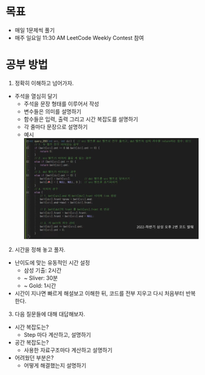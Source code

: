 # 목표
* 매일 1문제씩 풀기
* 매주 일요일 11:30 AM LeetCode Weekly Contest 참여

# 공부 방법
1. 정확히 이해하고 넘어가자.
- 주석을 열심히 달기
  - 주석을 문장 형태를 이루어서 작성
  - 변수들은 의미를 설명하기
  - 함수들은 입력, 출력 그리고 시간 복잡도를 설명하기
  - 각 줄마다 문장으로 설명하기
  - 예시
  ![](./images/주석.png)  


2. 시간을 정해 놓고 풀자.
- 난이도에 맞는 유동적인 시간 설정
  - 삼성 기출: 2시간
  - ~ Sliver: 30분
  - ~ Gold: 1시간
- 시간이 지나면 빠르게 해설보고 이해한 뒤, 코드를 전부 지우고 다시 처음부터 반복한다.


3. 다음 질문들에 대해 대답해보자.
- 시간 복잡도는?
  - Step 마다 계산하고, 설명하기
- 공간 복잡도는?
  - 사용한 자료구조마다 계산하고 설명하기
- 어려웠던 부분은?
  - 어떻게 해결했는지 설명하기

